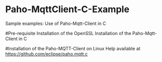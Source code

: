 # Paho-MqttClient-C-Example
Sample examples: Use of Paho-Mqtt-Client in C

#Pre-requisite
Installation of the OpenSSL
Installation of the Paho-Mqtt-Client in C
 
#Installation of the Paho-MQTT-Client on Linux
Help available at https://github.com/eclipse/paho.mqtt.c

